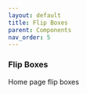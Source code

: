 ```yaml
---
layout: default
title: Flip Boxes
parent: Components
nav_order: 5
---
```


### Flip Boxes

Home page flip boxes
